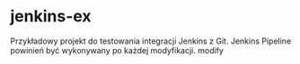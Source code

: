 # jenkins-ex

Przykładowy projekt do testowania integracji Jenkins z Git.
Jenkins Pipeline powinień być wykonywany po każdej modyfikacji.
modify
